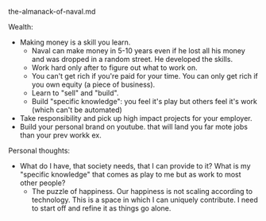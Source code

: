 the-almanack-of-naval.md

Wealth:
- Making money is a skill you learn. 
	- Naval can make money in 5-10 years even if he lost all his money and was dropped in a random street. He developed the skills.
	- Work hard only after to figure out what to work on. 
	- You can't get rich if you're paid for your time. You can only get rich if you own equity (a piece of business).
	- Learn to "sell" and "build".
	- Build "specific knowledge": you feel it's play but others feel it's work (which can't be automated)
- Take responsibility and pick up high impact projects for your employer.
- Build your personal brand on youtube. that will land you far mote jobs than your prev workk ex.


Personal thoughts:
- What do I have, that society needs, that I can provide to it? What is my "specific knowledge" that comes as play to me but as work to most other people?
	- The puzzle of happiness. Our happiness is not scaling according to technology. This is a space in which I can uniquely contribute. I need to start off and refine it as things go alone. 
